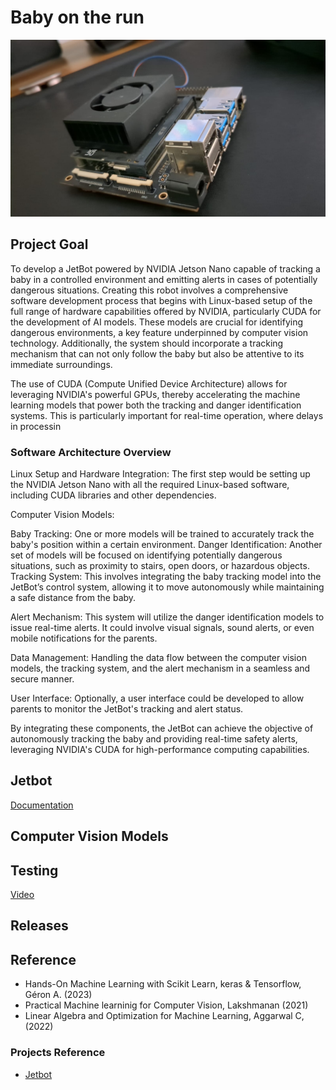 # Baby on the run

![](jetson.jpeg)

## Project Goal

To develop a JetBot powered by NVIDIA Jetson Nano capable of tracking a baby in a controlled environment and emitting alerts in cases of potentially dangerous situations.
Creating this robot involves a comprehensive software development process that begins with Linux-based setup of the full range of hardware capabilities offered by NVIDIA, particularly CUDA for the development of AI models. These models are crucial for identifying dangerous environments, a key feature underpinned by computer vision technology. Additionally, the system should incorporate a tracking mechanism that can not only follow the baby but also be attentive to its immediate surroundings.

The use of CUDA (Compute Unified Device Architecture) allows for leveraging NVIDIA's powerful GPUs, thereby accelerating the machine learning models that power both the tracking and danger identification systems. This is particularly important for real-time operation, where delays in processin

### Software Architecture Overview

Linux Setup and Hardware Integration: The first step would be setting up the NVIDIA Jetson Nano with all the required Linux-based software, including CUDA libraries and other dependencies.

Computer Vision Models:

Baby Tracking: One or more models will be trained to accurately track the baby's position within a certain environment.
Danger Identification: Another set of models will be focused on identifying potentially dangerous situations, such as proximity to stairs, open doors, or hazardous objects.
Tracking System: This involves integrating the baby tracking model into the JetBot’s control system, allowing it to move autonomously while maintaining a safe distance from the baby.

Alert Mechanism: This system will utilize the danger identification models to issue real-time alerts. It could involve visual signals, sound alerts, or even mobile notifications for the parents.

Data Management: Handling the data flow between the computer vision models, the tracking system, and the alert mechanism in a seamless and secure manner.

User Interface: Optionally, a user interface could be developed to allow parents to monitor the JetBot's tracking and alert status.

By integrating these components, the JetBot can achieve the objective of autonomously tracking the baby and providing real-time safety alerts, leveraging NVIDIA's CUDA for high-performance computing capabilities.




## Jetbot

[Documentation](https://jetbot.org/master/)


## Computer Vision Models

## Testing

[Video]()




## Releases


## Reference 

* Hands-On Machine Learning with Scikit Learn, keras & Tensorflow, Géron A. (2023)
* Practical Machine learninig for Computer Vision, Lakshmanan (2021)
* Linear Algebra and Optimization for Machine Learning, Aggarwal C, (2022)

### Projects Reference
 * [Jetbot](https://www.youtube.com/watch?v=byGZt5ZYup0)
